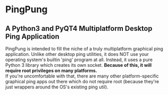# PingPung 
## A Python3 and PyQT4 Multiplatform Desktop Ping Application

PingPung is intended to fill the niche of a truly multiplatform graphical ping application.  Unlike other desktop ping
utilities, it does NOT use your operating system's builtin 'ping' program at all.  Instead, it uses a pure Python 3
library which creates its own socket.  **Because of this, it will require root privileges on many platforms.**  
If you're uncomfortable with that, there are many other platform-specific graphical ping apps out there which do not 
require root (because they're just wrappers around the OS's existing ping util).   
  
  